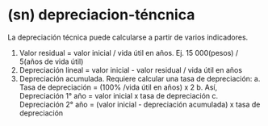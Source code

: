 # (sn) depreciacion-téncnica
La depreciación técnica puede calcularse a partir de varios indicadores.

1. Valor residual = valor inicial / vida útil en años. Ej. 15 000(pesos) / 5(años de vida útil)
2. Depreciación lineal = valor inicial - valor residual / vida útil en años
3. Depreciación acumulada. Requiere calcular una tasa de depreciación:
    a. Tasa de depreciación = (100% /vida útil en años) x 2
    b. Así, Depreciación 1° año = valor inicial x tasa de depreciación
    c. Depreciación 2° año = (valor inicial - depreciación acumulada) x tasa de depreciación

